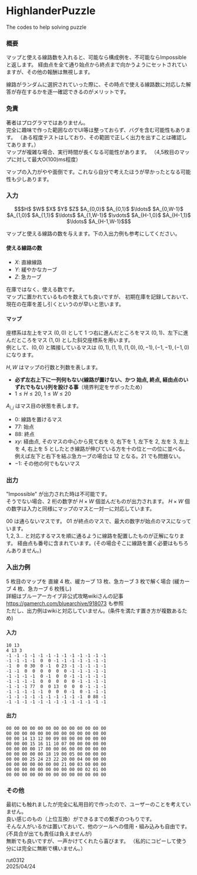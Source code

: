 # HighlanderPuzzle
The codes to help solving puzzle

### 概要

マップと使える線路数を入れると、可能なら構成例を、不可能ならImpossibleと返します。
経由点を全て通り始点から終点まで向かうようにセットされていますが、その他の報酬は無視します。

線路がランダムに選択されていった際に、その時点で使える線路数に対応した解答が存在するかを逐一確認できるのがメリットです。


### 免責

著者はプログラマではありません。  
完全に趣味で作った範囲なのでUI等は整っておらず、バグを含む可能性もあります。
（ある程度テストはしており、その範囲で正しく出力を出すことは確認してあります。）  
マップが複雑な場合、実行時間が長くなる可能性があります。
（4,5枚目のマップに対して最大O(100)ms程度）

マップの入力がやや面倒です。これなら自分で考えたほうが早かったとなる可能性も少しあります。

### 入力

```math
$H$ $W$
$X$ $Y$ $Z$
$A_{0,0}$ $A_{0,1}$ $\ldots$ $A_{0,W-1}$
$A_{1,0}$ $A_{1,1}$ $\ldots$ $A_{1,W-1}$
$\vdots$
$A_{H-1,0}$ $A_{H-1,1}$ $\ldots$ $A_{H-1,W-1}$
```


マップと使える線路の数を与えます。下の入出力例も参考にしてください。

#### 使える線路の数

- $X$: 直線線路
- $Y$: 緩やかなカーブ
- $Z$: 急カーブ

在庫ではなく、使える数です。  
マップに置かれているものを数えても良いですが、
初期在庫を記録しておいて、現在の在庫を差し引くというのが早いと思います。


#### マップ

座標系は左上をマス $(0,0)$ として $1$ つ右に進んだところをマス $(0,1)$、左下に進んだところをマス $(1,0)$ とした斜交座標系を用います。  
例として、$(0,0)$ と隣接しているマスは $(0,1),(1,1),(1,0),(0,-1),(-1,-1),(-1,0)$ になります。

$H,W$ はマップの行数と列数を表します。

- **必ず左右上下に一列何もない(線路が置けない、かつ 始点, 終点, 経由点のいずれでもない)列を設ける事**（境界判定をサボったため）
- $1\leq H\leq 20$, $1\leq W\leq 20$

$A_{i,j}$ はマス目の状態を表します。


- $0$: 線路を置けるマス
- $77$: 始点
- $88$: 終点
- $xy$: 経由点, そのマスの中心から見て右を $0$, 右下を $1$, 左下を $2$, 左を $3$, 左上を $4$, 右上を $5$ としたとき線路が伸びている方を十の位と一の位に並べる。例えば左下と右下を結ぶ急カーブの場合は $12$ となる。$21$ でも問題ない。
- $-1$: その他の何でもないマス

### 出力

"Impossible" が出力された時は不可能です。  
そうでない場合、$2$ 桁の数字が $H\times W$ 個並んだものが出力されます。
$H\times W$ 個の数字は入力と同様にマップのマスと一対一に対応しています。

$00$ は通らないマスです。
$01$ が終点のマスで、最大の数字が始点のマスになっています。  
$1,2,3\ldots$ と対応するマスを順に通るように線路を配置したものが正解になります。
経由点も番号に含まれています。(その場合そこに線路を置く必要はもちろんありません。)


### 入出力例

$5$ 枚目のマップを 直線 $4$ 枚、緩カーブ $13$ 枚、急カーブ $3$ 枚で解く場合 (緩カーブ $4$ 枚、急カーブ $6$ 枚残し)  
詳細はブルーアーカイブ非公式攻略wikiさんの記事 https://gamerch.com/bluearchive/918073 も参照  
ただし、出力例はwikiと対応していません。(条件を満たす置き方が複数あるため)

#### 入力

```
10 13
4 13 3
-1 -1 -1 -1 -1 -1 -1 -1 -1 -1 -1 -1 -1
-1 -1 -1 -1  0  0 -1 -1 -1 -1 -1 -1 -1
-1  0  0 30  0 -1  0 23 -1 -1 -1 -1 -1
-1 -1  0  0  0  0  0  0 -1 -1 -1 -1 -1
-1 -1 -1 -1  0 -1  0  0 -1 -1 -1 -1 -1
-1 -1 -1 -1  0  0  0  0  0 -1 -1 -1 -1
-1 -1 -1 77  0  0 13  0  0  0 -1 -1 -1
-1 -1 -1 -1 -1  0  0  0 -1  0 -1 -1 -1
-1 -1 -1 -1 -1 -1 -1 -1 -1 -1  0 88 -1
-1 -1 -1 -1 -1 -1 -1 -1 -1 -1 -1 -1 -1
```

#### 出力

```
00 00 00 00 00 00 00 00 00 00 00 00 00
00 00 00 00 00 00 00 00 00 00 00 00 00
00 00 14 13 12 00 09 08 00 00 00 00 00
00 00 00 15 16 11 10 07 00 00 00 00 00
00 00 00 00 17 00 00 06 00 00 00 00 00
00 00 00 00 00 18 19 00 05 00 00 00 00
00 00 00 25 24 23 22 20 00 04 00 00 00
00 00 00 00 00 00 00 21 00 03 00 00 00
00 00 00 00 00 00 00 00 00 00 02 01 00
00 00 00 00 00 00 00 00 00 00 00 00 00
```

### その他

最初にも触れましたが完全に私用目的で作ったので、ユーザーのことを考えていません。  
良い感じのもの（上位互換）ができるまでの繋ぎのつもりです。  
そんな人がいるかは置いておいて、他のツールへの借用・組み込みも自由です。(不具合が出ても責任は負えませんが)  
無断でも良いですが、一声かけてくれたら喜びます。
（私的にコピーして使う分には完全に無断で構いません。）

rut0312  
2025/04/24